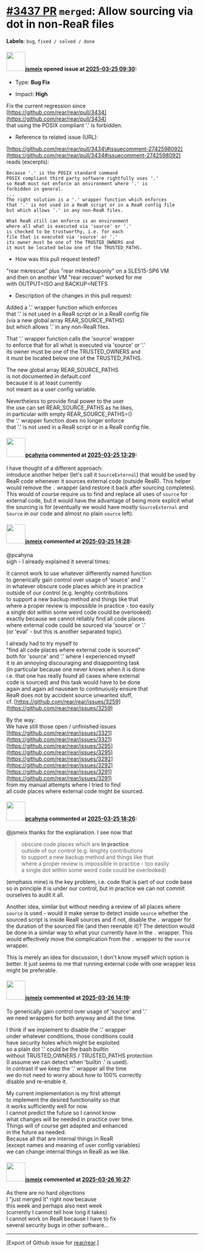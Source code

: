 [\#3437 PR](https://github.com/rear/rear/pull/3437) `merged`: Allow sourcing via dot in non-ReaR files
======================================================================================================

**Labels**: `bug`, `fixed / solved / done`

#### <img src="https://avatars.githubusercontent.com/u/1788608?u=925fc54e2ce01551392622446ece427f51e2f0ce&v=4" width="50">[jsmeix](https://github.com/jsmeix) opened issue at [2025-03-25 09:30](https://github.com/rear/rear/pull/3437):

-   Type: **Bug Fix**

-   Impact: **High**

Fix the current regression since  
[https://github.com/rear/rear/pull/3434](https://github.com/rear/rear/pull/3434)  
that using the POSIX compliant '.' is forbidden.

-   Reference to related issue (URL):

[https://github.com/rear/rear/pull/3434\#issuecomment-2742598092](https://github.com/rear/rear/pull/3434#issuecomment-2742598092)  
reads (excerpts):

    Because '.' is the POSIX standard command
    POSIX compliant third party software rightfully uses '.'
    so ReaR must not enforce an environment where '.' is
    forbidden in general.
    ...
    The right solution is a '.' wrapper function which enforces
    that '.' is not used in a ReaR script or in a ReaR config file
    but which allows '.' in any non-ReaR files.

    What ReaR still can enforce is an environment
    where all what is executed via 'source' or '.'
    is checked to be trustworthy, i.e. for each
    file that is executed via 'source' or '.'
    its owner must be one of the TRUSTED_OWNERS and
    it must be located below one of the TRUSTED_PATHS.

-   How was this pull request tested?

"rear mkrescue" plus "rear mkbackuponly" on a SLES15-SP6 VM  
and then on another VM "rear recover" worked for me  
with OUTPUT=ISO and BACKUP=NETFS

-   Description of the changes in this pull request:

Added a '.' wrapper function which enforces  
that '.' is not used in a ReaR script or in a ReaR config file  
(via a new global array REAR\_SOURCE\_PATHS)  
but which allows '.' in any non-ReaR files.

That '.' wrapper function calls the 'source' wrapper  
to enforce that for all what is executed via 'source' or '.'  
its owner must be one of the TRUSTED\_OWNERS and  
it must be located below one of the TRUSTED\_PATHS.

The new global array REAR\_SOURCE\_PATHS  
is not documented in default.conf  
because it is at least currently  
not meant as a user config variable.

Nevertheless to provide final power to the user  
the use can set REAR\_SOURCE\_PATHS as he likes,  
in particular with empty REAR\_SOURCE\_PATHS=()  
the '.' wrapper function does no longer enforce  
that '.' is not used in a ReaR script or in a ReaR config file.

#### <img src="https://avatars.githubusercontent.com/u/26300485?u=9105d243bc9f7ade463a3e52e8dd13fa67837158&v=4" width="50">[pcahyna](https://github.com/pcahyna) commented at [2025-03-25 13:29](https://github.com/rear/rear/pull/3437#issuecomment-2751268761):

I have thought of a different approach:  
introduce another helper (let's call it `SourceExternal`) that would be
used by ReaR code whenever it sources external code (outside ReaR). This
helper would remove the `.` wrapper (and restore it back after sourcing
completes). This would of course require us to find and replace all uses
of `source` for external code, but it would have the advantage of being
more explicit what the sourcing is for (eventually we would have mostly
`SourceExternal` and `Source` in our code and almost no plain `source`
left).

#### <img src="https://avatars.githubusercontent.com/u/1788608?u=925fc54e2ce01551392622446ece427f51e2f0ce&v=4" width="50">[jsmeix](https://github.com/jsmeix) commented at [2025-03-25 14:28](https://github.com/rear/rear/pull/3437#issuecomment-2751455857):

@pcahyna  
sigh - I already explained it several times:

It cannot work to use whatever differently named function  
to generically gain control over usage of 'source' and '.'  
in whatever obscure code places which are in practice  
outside of our control (e.g. lenghty contributions  
to support a new backup method and things like that  
where a proper review is impossible in practice - too easily  
a single dot within some weird code could be overlooked)  
exactly because we cannot reliably find all code places  
where external code could be sourced via 'source' or '.'  
(or 'eval' - but this is another separated topic).

I already had to try myself to  
"find all code places where external code is sourced"  
both for 'source' and '.' where I experienced myself  
it is an annoying discouraging and disappointing task  
(in particular because one never knows when it is done  
i.e. that one has really found all cases where external  
code is sourced) and this task would have to be done  
again and again ad nauseam to continuously ensure that  
ReaR does not by accident source unwanted stuff,  
cf.
[https://github.com/rear/rear/issues/3259](https://github.com/rear/rear/issues/3259)

By the way:  
We have still those open / unfinished issues  
[https://github.com/rear/rear/issues/3321](https://github.com/rear/rear/issues/3321)  
[https://github.com/rear/rear/issues/3295](https://github.com/rear/rear/issues/3295)  
[https://github.com/rear/rear/issues/3292](https://github.com/rear/rear/issues/3292)  
[https://github.com/rear/rear/issues/3291](https://github.com/rear/rear/issues/3291)  
from my manual attempts where I tried to find  
all code places where external code might be sourced.

#### <img src="https://avatars.githubusercontent.com/u/26300485?u=9105d243bc9f7ade463a3e52e8dd13fa67837158&v=4" width="50">[pcahyna](https://github.com/pcahyna) commented at [2025-03-25 18:26](https://github.com/rear/rear/pull/3437#issuecomment-2752173000):

@jsmeix thanks for the explanation. I see now that

> obscure code places which are **in practice**  
> outside of our control (e.g. lenghty contributions  
> to support a new backup method and things like that  
> where a proper review is impossible in practice - too easily  
> a single dot within some weird code could be overlooked)

(emphasis mine) is the key problem, i.e. code that is part of our code
base so in principle it is under our control, but in practice we can not
commit ourselves to audit it all.

Another idea, similar but without needing a review of all places where
`source` is used - would it make sense to detect inside `source` whether
the sourced script is inside ReaR sources and if not, disable the `.`
wrapper for the duration of the sourced file (and then reenable it)? The
detection would be done in a similar way to what your currently have in
the `.` wrapper. This would effectively move the complication from the
`.` wrapper to the `source` wrapper.

This is merely an idea for discussion, I don't know myself which option
is better. It just seems to me that running external code with one
wrapper less might be preferable.

#### <img src="https://avatars.githubusercontent.com/u/1788608?u=925fc54e2ce01551392622446ece427f51e2f0ce&v=4" width="50">[jsmeix](https://github.com/jsmeix) commented at [2025-03-26 14:19](https://github.com/rear/rear/pull/3437#issuecomment-2754602539):

To generically gain control over usage of 'source' and '.'  
we need wrappers for both anyway and all the time.

I think if we implement to disable the '.' wrapper  
under whatever conditions, those conditions could  
have security holes which might be exploited  
so a plain dot '.' could be the bash builtin  
without TRUSTED\_OWNERS / TRUSTED\_PATHS protection  
(I assume we can detect when 'builtin .' is used).  
In contrast if we keep the '.' wrapper all the time  
we do not need to worry about how to 100% correctly  
disable and re-enable it.

My current implementation is my first attempt  
to implement the desired functionality so that  
it works sufficiently well for now.  
I cannot predict the future so I cannot know  
what changes will be needed in practice over time.  
Things will of course get adapted and enhanced  
in the future as needed.  
Because all that are internal things in ReaR  
(except names and meaning of user config variables)  
we can change internal things in ReaR as we like.

#### <img src="https://avatars.githubusercontent.com/u/1788608?u=925fc54e2ce01551392622446ece427f51e2f0ce&v=4" width="50">[jsmeix](https://github.com/jsmeix) commented at [2025-03-26 16:27](https://github.com/rear/rear/pull/3437#issuecomment-2755022858):

As there are no hard objections  
I "just merged it" right now because  
this week and perhaps also next week  
(currently I cannot tell how long it takes)  
I cannot work on ReaR because I have to fix  
several security bugs in other software...

------------------------------------------------------------------------

\[Export of Github issue for
[rear/rear](https://github.com/rear/rear).\]
